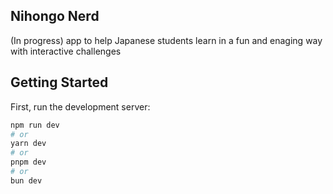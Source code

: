 ## Nihongo Nerd
(In progress) app to help Japanese students learn in a fun and enaging way with interactive challenges

## Getting Started

First, run the development server:

```bash
npm run dev
# or
yarn dev
# or
pnpm dev
# or
bun dev
```
